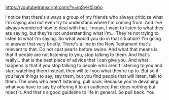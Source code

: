 https://youtubetranscript.com/?v=iqSyHt5la6o

 I notice that there's always a group of my friends who always criticize what I'm saying and not even try to understand where I'm coming from. And I've always wondered how to deal with that. I mean, I want to listen to what they are saying, but they're not understanding what I'm... They're not trying to listen to what I'm saying. So what would you do in that situation? I'm going to answer that very briefly. There's a line in the New Testament that's relevant to that. Do not cast pearls before swine. And what that means is that if people are not listening to you, stop talking to them. And that's really... that is the best piece of advice that I can give you. And what happens is that if you stop talking to people who aren't listening to you and start watching them instead, they will tell you what they're up to. But so if you have things to say, say them, but you find people that will listen, talk to them. The ones who aren't listening, pull back. Because you're devaluing what you have to say by offering it to an audience that does nothing but reject it. And that's a good guideline to life in general. So pull back. You